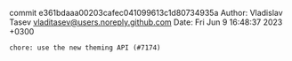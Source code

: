 commit e361bdaaa00203cafec041099613c1d80734935a
Author: Vladislav Tasev <vladitasev@users.noreply.github.com>
Date:   Fri Jun 9 16:48:37 2023 +0300

    chore: use the new theming API (#7174)
